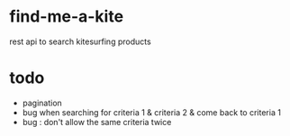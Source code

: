 # find-me-a-kite
rest api to search kitesurfing products

# todo
* pagination
* bug when searching for criteria 1 & criteria 2 & come back to criteria 1
* bug : don't allow the same criteria twice
